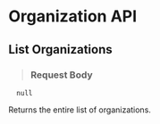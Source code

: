 # Organization API

## List Organizations

<blockquote class="highlight json-doc tab-json-doc">
  <h3>Request Body</h3>
</blockquote>

```json-doc
  null
```
Returns the entire list of  organizations.
